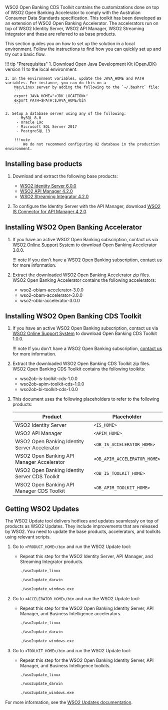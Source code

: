 WSO2 Open Banking CDS Toolkit contains the customizations done on top of WSO2 Open Banking Accelerator to comply with 
the Australian Consumer Data Standards specification. This toolkit has been developed as an extension of WSO2 Open Banking 
Accelerator. The accelerators run on top of WSO2 Identity Server, WSO2 API Manager, WSO2 Streaming Integrator and these 
are referred to as base products.

This section guides you on how to set up the solution in a local environment. Follow the instructions to find how you 
can quickly set up and try out a basic flow.

!!! tip "Prerequisites"
    1. Download Open Java Development Kit (OpenJDK) version 11 to the local environment.

    2. In the environment variables, update the JAVA_HOME and PATH variables. For instance, you can do this on a 
        Mac/Linux server by adding the following to the `~/.bashrc` file:
        ```
        export JAVA_HOME="<JDK_LOCATION>"
        export PATH=$PATH:$JAVA_HOME/bin
        ```
    
    3. Setup a database server using any of the following:
         - MySQL 8.0
         - Oracle 19c
         - Microsoft SQL Server 2017
         - PostgreSQL 13
         
        !!!note
            We do not recommend configuring H2 database in the production environment.

## Installing base products

1. Download and extract the following base products:

    - [WSO2 Identity Server 6.0.0](https://wso2.com/identity-and-access-management/previous-releases/)
    - [WSO2 API Manager 4.2.0](https://wso2.com/api-manager/) 
    - [WSO2 Streaming Integrator 4.2.0](https://wso2.com/streaming-integrator/)
 
2. To configure the Identity Server with the API Manager, download [WSO2 IS Connector for API Manager 4.2.0](https://apim.docs.wso2.com/en/4.2.0/assets/attachments/administer/wso2is-extensions-1.6.8.zip).
    
## Installing WSO2 Open Banking Accelerator

1. If you have an active WSO2 Open Banking subscription, contact us via 
[WSO2 Online Support System](https://support.wso2.com/) to download Open Banking Accelerator 3.0.0.
       
    !!! note
        If you don't have a WSO2 Open Banking subscription, [contact us](https://wso2.com/solutions/financial/open-banking/#contact) 
        for more information.
              
2. Extract the downloaded WSO2 Open Banking Accelerator zip files. WSO2 Open Banking Accelerator contains the following 
accelerators:
   
    - wso2-obiam-accelerator-3.0.0
    - wso2-obam-accelerator-3.0.0
    - wso2-obbi-accelerator-3.0.0
            
## Installing WSO2 Open Banking CDS Toolkit

1. If you have an active WSO2 Open Banking subscription, contact us via 
[WSO2 Online Support System](https://support.wso2.com/) to download Open Banking CDS Toolkit 1.0.0.

    !!! note
        If you don't have a WSO2 Open Banking subscription, [contact us](https://wso2.com/solutions/financial/open-banking/#contact) 
        for more information.
              
2. Extract the downloaded WSO2 Open Banking CDS Toolkit zip files. WSO2 Open Banking CDS Toolkit contains the following 
toolkits:
   
    - wso2ob-is-toolkit-cds-1.0.0
    - wso2ob-apim-toolkit-cds-1.0.0
    - wso2ob-bi-toolkit-cds-1.0.0

3. This document uses the following placeholders to refer to the following products:
        
    | Product | Placeholder |
    |---------|---------    |
    |WSO2 Identity Server|`<IS_HOME>`|
    |WSO2 API Manager|`<APIM_HOME>`|
    |WSO2 Open Banking Identity Server Accelerator|`<OB_IS_ACCELERATOR_HOME>`|
    |WSO2 Open Banking API Manager Accelerator |`<OB_APIM_ACCELERATOR_HOME>`|
    |WSO2 Open Banking Identity Server CDS Toolkit|`<OB_IS_TOOLKIT_HOME>`|
    |WSO2 Open Banking API Manager CDS Toolkit|`<OB_APIM_TOOLKIT_HOME>`|

## Getting WSO2 Updates

The WSO2 Update tool delivers hotfixes and updates seamlessly on top of products as WSO2 Updates. They include 
improvements that are released by WSO2. You need to update the base products, accelerators, and toolkits using relevant 
scripts.

1. Go to `<PRODUCT_HOME>/bin` and run the WSO2 Update tool:

    - Repeat this step for the WSO2 Identity Server, API Manager, and Streaming Integrator products.
    
        ```bash tab='On Linux'
        ./wso2update_linux 
        ```
        
        ```bash tab='On Mac'
        ./wso2update_darwin
        ```
        
        ```bash tab='On Windows'
        ./wso2update_windows.exe
        ```

2. Go to `<ACCELERATOR_HOME>/bin` and run the WSO2 Update tool:

    - Repeat this step for the WSO2 Open Banking Identity Server, API Manager, and Business Intelligence accelerators.

        ```bash tab='On Linux'
        ./wso2update_linux 
        ```
        
        ```bash tab='On Mac'
        ./wso2update_darwin
        ```
        
        ```bash tab='On Windows'
        ./wso2update_windows.exe
        ```
      
3. Go to `<TOOLKIT_HOME>/bin` and run the WSO2 Update tool:

    - Repeat this step for the WSO2 Open Banking Identity Server, API Manager, and Business Intelligence toolkits.

        ```bash tab='On Linux'
        ./wso2update_linux 
        ```
        
        ```bash tab='On Mac'
        ./wso2update_darwin
        ```
        
        ```bash tab='On Windows'
        ./wso2update_windows.exe
        ```
      
For more information, see the [WSO2 Updates documentation](https://updates.docs.wso2.com/en/latest/updates/overview/).